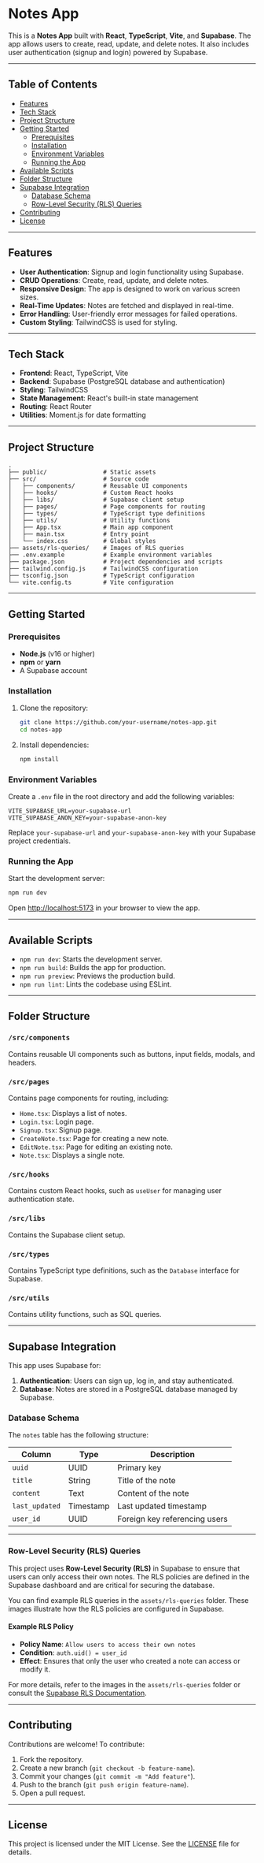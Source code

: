 # Notes App

This is a **Notes App** built with **React**, **TypeScript**, **Vite**, and **Supabase**. The app allows users to create, read, update, and delete notes. It also includes user authentication (signup and login) powered by Supabase.

---

## Table of Contents

- [Features](#features)
- [Tech Stack](#tech-stack)
- [Project Structure](#project-structure)
- [Getting Started](#getting-started)
  - [Prerequisites](#prerequisites)
  - [Installation](#installation)
  - [Environment Variables](#environment-variables)
  - [Running the App](#running-the-app)
- [Available Scripts](#available-scripts)
- [Folder Structure](#folder-structure)
- [Supabase Integration](#supabase-integration)
  - [Database Schema](#database-schema)
  - [Row-Level Security (RLS) Queries](#row-level-security-rls-queries)
- [Contributing](#contributing)
- [License](#license)

---

## Features

- **User Authentication**: Signup and login functionality using Supabase.
- **CRUD Operations**: Create, read, update, and delete notes.
- **Responsive Design**: The app is designed to work on various screen sizes.
- **Real-Time Updates**: Notes are fetched and displayed in real-time.
- **Error Handling**: User-friendly error messages for failed operations.
- **Custom Styling**: TailwindCSS is used for styling.

---

## Tech Stack

- **Frontend**: React, TypeScript, Vite
- **Backend**: Supabase (PostgreSQL database and authentication)
- **Styling**: TailwindCSS
- **State Management**: React's built-in state management
- **Routing**: React Router
- **Utilities**: Moment.js for date formatting

---

## Project Structure

```
.
├── public/                # Static assets
├── src/                   # Source code
│   ├── components/        # Reusable UI components
│   ├── hooks/             # Custom React hooks
│   ├── libs/              # Supabase client setup
│   ├── pages/             # Page components for routing
│   ├── types/             # TypeScript type definitions
│   ├── utils/             # Utility functions
│   ├── App.tsx            # Main app component
│   ├── main.tsx           # Entry point
│   └── index.css          # Global styles
├── assets/rls-queries/    # Images of RLS queries
├── .env.example           # Example environment variables
├── package.json           # Project dependencies and scripts
├── tailwind.config.js     # TailwindCSS configuration
├── tsconfig.json          # TypeScript configuration
└── vite.config.ts         # Vite configuration
```

---

## Getting Started

### Prerequisites

- **Node.js** (v16 or higher)
- **npm** or **yarn**
- A Supabase account

### Installation

1. Clone the repository:

   ```bash
   git clone https://github.com/your-username/notes-app.git
   cd notes-app
   ```

2. Install dependencies:

   ```bash
   npm install
   ```

### Environment Variables

Create a `.env` file in the root directory and add the following variables:

```env
VITE_SUPABASE_URL=your-supabase-url
VITE_SUPABASE_ANON_KEY=your-supabase-anon-key
```

Replace `your-supabase-url` and `your-supabase-anon-key` with your Supabase project credentials.

### Running the App

Start the development server:

```bash
npm run dev
```

Open [http://localhost:5173](http://localhost:5173) in your browser to view the app.

---

## Available Scripts

- `npm run dev`: Starts the development server.
- `npm run build`: Builds the app for production.
- `npm run preview`: Previews the production build.
- `npm run lint`: Lints the codebase using ESLint.

---

## Folder Structure

### `/src/components`

Contains reusable UI components such as buttons, input fields, modals, and headers.

### `/src/pages`

Contains page components for routing, including:

- `Home.tsx`: Displays a list of notes.
- `Login.tsx`: Login page.
- `Signup.tsx`: Signup page.
- `CreateNote.tsx`: Page for creating a new note.
- `EditNote.tsx`: Page for editing an existing note.
- `Note.tsx`: Displays a single note.

### `/src/hooks`

Contains custom React hooks, such as `useUser` for managing user authentication state.

### `/src/libs`

Contains the Supabase client setup.

### `/src/types`

Contains TypeScript type definitions, such as the `Database` interface for Supabase.

### `/src/utils`

Contains utility functions, such as SQL queries.

---

## Supabase Integration

This app uses Supabase for:

1. **Authentication**: Users can sign up, log in, and stay authenticated.
2. **Database**: Notes are stored in a PostgreSQL database managed by Supabase.

### Database Schema

The `notes` table has the following structure:

| Column       | Type    | Description                     |
|--------------|---------|---------------------------------|
| `uuid`       | UUID    | Primary key                    |
| `title`      | String  | Title of the note              |
| `content`    | Text    | Content of the note            |
| `last_updated` | Timestamp | Last updated timestamp       |
| `user_id`    | UUID    | Foreign key referencing users  |

---

### Row-Level Security (RLS) Queries

This project uses **Row-Level Security (RLS)** in Supabase to ensure that users can only access their own notes. The RLS policies are defined in the Supabase dashboard and are critical for securing the database.

You can find example RLS queries in the `assets/rls-queries` folder. These images illustrate how the RLS policies are configured in Supabase.

#### Example RLS Policy

- **Policy Name**: `Allow users to access their own notes`
- **Condition**: `auth.uid() = user_id`
- **Effect**: Ensures that only the user who created a note can access or modify it.

For more details, refer to the images in the `assets/rls-queries` folder or consult the [Supabase RLS Documentation](https://supabase.com/docs/guides/auth/row-level-security).

---

## Contributing

Contributions are welcome! To contribute:

1. Fork the repository.
2. Create a new branch (`git checkout -b feature-name`).
3. Commit your changes (`git commit -m "Add feature"`).
4. Push to the branch (`git push origin feature-name`).
5. Open a pull request.

---

## License

This project is licensed under the MIT License. See the [LICENSE](LICENSE) file for details.